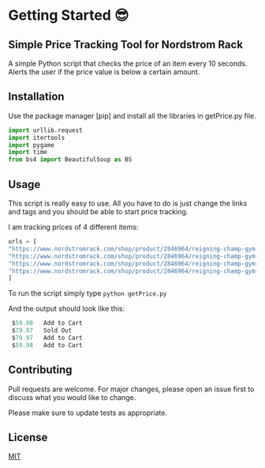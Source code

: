 # Getting Started :sunglasses:

## Simple Price Tracking Tool for Nordstrom Rack

A simple Python script that checks the price of an item every 10 seconds. Alerts the user if the price value is below a certain amount.

## Installation

Use the package manager [pip] and install all the libraries in getPrice.py file.

```python
import urllib.request
import itertools
import pygame
import time
from bs4 import BeautifulSoup as BS
```

## Usage

This script is really easy to use. All you have to do is just change the links and tags and you should be able to start price tracking.

I am tracking prices of 4 different items:

```python
urls = [ 
"https://www.nordstromrack.com/shop/product/2846964/reigning-champ-gym-logo-sweatshirt?color=H%20GREY%2FBLACK&size=SMALL",
"https://www.nordstromrack.com/shop/product/2846964/reigning-champ-gym-logo-sweatshirt?color=NAVY%2FWHITE&size=SMALL",
"https://www.nordstromrack.com/shop/product/2846964/reigning-champ-gym-logo-sweatshirt?color=BLACK%2FWHITE&size=SMALL",
"https://www.nordstromrack.com/shop/product/2846964/reigning-champ-gym-logo-sweatshirt?color=H%20CHARCOAL%2FWHITE&size=SMALL"
]
```

To run the script simply type `python getPrice.py`

And the output should look like this:

```python
 $59.98   Add to Cart
 $79.97   Sold Out
 $79.97   Add to Cart
 $59.98   Add to Cart
```

## Contributing

Pull requests are welcome. For major changes, please open an issue first to discuss what you would like to change.

Please make sure to update tests as appropriate.

## License

[MIT](https://choosealicense.com/licenses/mit/)